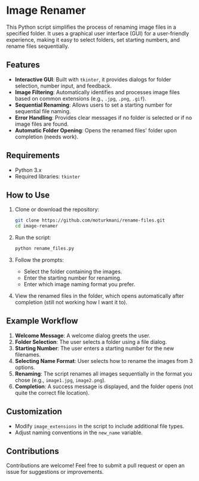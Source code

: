 # Image Renamer

This Python script simplifies the process of renaming image files in a specified folder. It uses a graphical user interface (GUI) for a user-friendly experience, making it easy to select folders, set starting numbers, and rename files sequentially.

## Features

- **Interactive GUI**: Built with `tkinter`, it provides dialogs for folder selection, number input, and feedback.
- **Image Filtering**: Automatically identifies and processes image files based on common extensions (e.g., `.jpg`, `.png`, `.gif`).
- **Sequential Renaming**: Allows users to set a starting number for sequential file naming.
- **Error Handling**: Provides clear messages if no folder is selected or if no image files are found.
- **Automatic Folder Opening**: Opens the renamed files' folder upon completion (needs work).

## Requirements

- Python 3.x
- Required libraries: `tkinter`

## How to Use

1. Clone or download the repository:
   ```bash
   git clone https://github.com/moturkmani/rename-files.git
   cd image-renamer
   ```

2. Run the script:
   ```bash
   python rename_files.py
   ```

3. Follow the prompts:
   - Select the folder containing the images.
   - Enter the starting number for renaming.
   - Enter which image naming format you prefer.

4. View the renamed files in the folder, which opens automatically after completion (still not working how I want it to).

## Example Workflow

1. **Welcome Message**: A welcome dialog greets the user.
2. **Folder Selection**: The user selects a folder using a file dialog.
3. **Starting Number**: The user enters a starting number for the new filenames.
4. **Selecting Name Format**: User selects how to rename the images from 3 options. 
5. **Renaming**: The script renames all images sequentially in the format you chose (e.g., `image1.jpg`, `image2.png`).
6. **Completion**: A success message is displayed, and the folder opens (not quite the correct file location).

## Customization

- Modify `image_extensions` in the script to include additional file types.
- Adjust naming conventions in the `new_name` variable.

## Contributions

Contributions are welcome! Feel free to submit a pull request or open an issue for suggestions or improvements.


